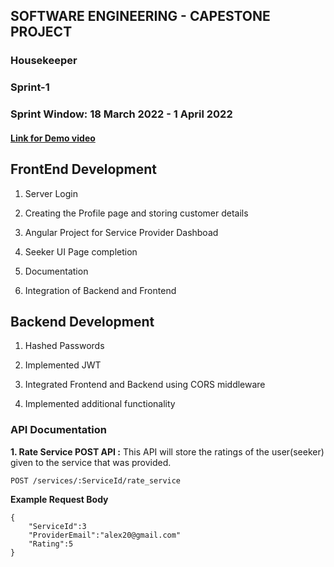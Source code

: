 ## SOFTWARE ENGINEERING - CAPESTONE PROJECT

<h3>Housekeeper</h3>

<h3>Sprint-1</h3>

<h3>Sprint Window: 18 March 2022 - 1 April 2022</h3>

#### [Link for Demo video](https://drive.google.com/file/d/1GKkM8iadspTaJr-3h-YUN5BQVMffEiOZ/view?usp=sharing)

<h2>FrontEnd Development</h2>

1. Server Login

2. Creating the Profile page and storing customer details

3. Angular Project for Service Provider Dashboad

4. Seeker UI Page completion

5. Documentation

6. Integration of Backend and Frontend

<h2>Backend Development</h2> 

1. Hashed Passwords

2. Implemented JWT

3. Integrated Frontend and Backend using CORS middleware

4. Implemented additional functionality
### API Documentation

**1. Rate Service POST API :**
    This API will store the ratings of the user(seeker) given to the service that was provided.
```
POST /services/:ServiceId/rate_service
```
**Example Request Body**
```
{
    "ServiceId":3
    "ProviderEmail":"alex20@gmail.com"
    "Rating":5
}


